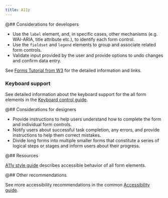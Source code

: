 ```yaml
---
title: A11y
---
```


@## Considerations for developers

- Use the `label` element, and, in specific cases, other mechanisms (e.g. WAI-ARIA, title attribute etc.), to identify each form control.
- Use the `fieldset` and `legend` elements to group and associate related form controls.
- Validate input provided by the user and provide options to undo changes and confirm data entry.

See [Forms Tutorial from W3](https://www.w3.org/WAI/tutorials/forms/) for the detailed information and links.

### Keyboard support

See detailed information about the keyboard support for the all form elements in the [Keyboard control guide](/core-principles/a11y/a11y-keyboard/).

@## Considerations for designers

- Provide instructions to help users understand how to complete the form and individual form controls.
- Notify users about successful task completion, any errors, and provide instructions to help them correct mistakes.
- Divide long forms into multiple smaller forms that constitute a series of logical steps or stages and inform users about their progress.

@## Resources

[A11y style guide](https://a11y-style-guide.com/style-guide/section-forms.html) describes accessible behavior of all form elements.

@## Other recommendations

See more accessibility recommendations in the common [Accessibility guide](/core-principles/a11y/).
